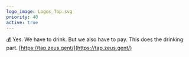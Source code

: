 ```yaml
---
logo_image: Logos_Tap.svg
priority: 40
active: true
---
```


💰 Yes. We have to drink. But we also have to pay. This does the drinking part. [https://tap.zeus.gent/](https://tap.zeus.gent/)
